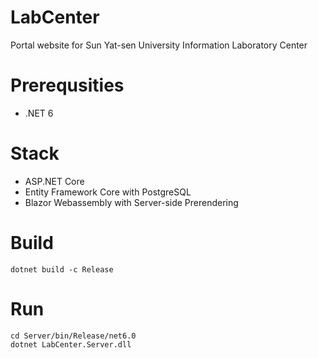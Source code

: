 # LabCenter
Portal website for Sun Yat-sen University Information Laboratory Center

# Prerequsities
- .NET 6

# Stack
- ASP.NET Core
- Entity Framework Core with PostgreSQL
- Blazor Webassembly with Server-side Prerendering

# Build
```
dotnet build -c Release
```

# Run
```
cd Server/bin/Release/net6.0
dotnet LabCenter.Server.dll
```
